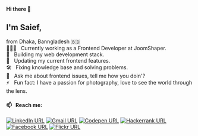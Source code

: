 #### Hi there 👋
## I'm Saief,
from Dhaka, Banngladesh 🇧🇩 <br>
👨🏻‍💻 &nbsp; Currently working as a Frontend Developer at JoomShaper. <br>
🌱 &nbsp; Building my web development stack. <br>
🎉 &nbsp; Updating my current frontend features. <br>
🛠 &nbsp; Fixing knowledge base and solving problems. <br>
💬 &nbsp; Ask me about frontend issues, tell me how you doin'? <br>
⚡ &nbsp; Fun fact: I have a passion for photography, love to see the world through the lens.
#### 📫 &nbsp; Reach me:
[![LinkedIn URL](https://img.shields.io/badge/social--badge?style=social&label=LinkedIn&logo=linkedin)](https://www.linkedin.com/in/saiefalemon)
[![Gmail URL](https://img.shields.io/badge/social--badge?style=social&label=email&logo=gmail)](mailto:saiefalemon@gmail.com)
[![Codepen URL](https://img.shields.io/badge/social--badge?style=social&label=Codepen&logo=codepen)](https://www.codepen.io/iamsaief)
[![Hackerrank URL](https://img.shields.io/badge/social--badge?style=social&label=HackerRank&logo=hackerrank)](https://www.hackerrank.com/saiefalemon)
[![Facebook URL](https://img.shields.io/badge/social--badge?style=social&label=Facebook&logo=facebook)](https://www.twitter.com/saiefalemon)
[![Flickr URL](https://img.shields.io/badge/social--badge?style=social&label=@saiefalemon&logo=flickr)](https://www.flickr.com/saiefalemon)

<!--
**iamsaief/iamsaief** is a ✨ _special_ ✨ repository because its `README.md` (this file) appears on your GitHub profile.

Here are some ideas to get you started:

- 🔭 I’m currently working on ...
- 🌱 I’m currently learning ...
- 👯 I’m looking to collaborate on ...
- 🤔 I’m looking for help with ...
- 💬 Ask me about ...
- 📫 How to reach me: ...
- 😄 Pronouns: ...
- ⚡ Fun fact: ...
-->
